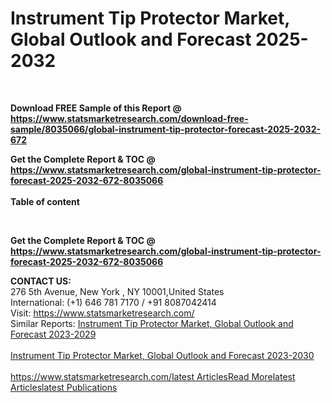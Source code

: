 <h1>Instrument Tip Protector Market, Global Outlook and Forecast 2025-2032</h1><br/><p><strong>Download FREE Sample of this Report @ <a href="https://www.statsmarketresearch.com/download-free-sample/8035066/global-instrument-tip-protector-forecast-2025-2032-672">https://www.statsmarketresearch.com/download-free-sample/8035066/global-instrument-tip-protector-forecast-2025-2032-672</a></strong></p><div><b>Get the Complete Report & TOC @ <a href="https://www.statsmarketresearch.com/global-instrument-tip-protector-forecast-2025-2032-672-8035066">https://www.statsmarketresearch.com/global-instrument-tip-protector-forecast-2025-2032-672-8035066</a></b></div><br><b>Table of content</b><p><br><div><b>Get the Complete Report & TOC @ <a href="https://www.statsmarketresearch.com/global-instrument-tip-protector-forecast-2025-2032-672-8035066">https://www.statsmarketresearch.com/global-instrument-tip-protector-forecast-2025-2032-672-8035066</a></b></div></p> <b>CONTACT US:</b><br>276 5th Avenue, New York , NY 10001,United States<br>International: (+1) 646 781 7170 / +91 8087042414<br>Visit: <a href="https://www.statsmarketresearch.com/">https://www.statsmarketresearch.com/</a><br>Similar Reports: <a href="https://www.statsmarketresearch.com/global-instrument-tip-protector-forecast-2025-2032-672-8035066">Instrument Tip Protector Market, Global Outlook and Forecast 2023-2029</a><br/><br/><a href="https://www.statsmarketresearch.com/global-instrument-tip-protector-forecast-2025-2032-672-8035066">Instrument Tip Protector Market, Global Outlook and Forecast 2023-2030</a><br/><br/><a href="https://gyeongbokgung.com">https://www.statsmarketresearch.com/</a><a href="https://hallyeomaritime.com">latest Articles</a><a href="https://jingwansa.com">Read More</a><a href=https://nguoiviet.jp/">latest Articles</a><a href="https://www.intelmarketresearch.com/">latest Publications</a>